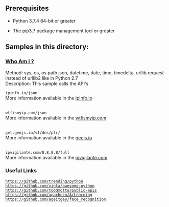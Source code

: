 ## Prerequisites

*   Python 3.7.4 64-bit or greater

*   The pip3.7 package management tool or greater

## Samples in this directory:

### [Who Am I ?](/examples/whoami.py)

Method: sys, os, os.path json, datetime, date, time, timedelta, urllib.request instead of urllib2 like in Python 2.7<br>
Description: This sample calls the API's 

<code>ipinfo.io/json</code> <br> 
More information available in the <a href="http://ipinfo.io/">ipinfo.io</a> <br> <br> 

<code>wtfismyip.com/json</code> <br> 
More information available in the <a href="https://wtfismyip.com/">wtfismyip.com</a> <br> <br> 

<code>get.geojs.io/v1/dns/ptr/</code> <br> 
More information available in the <a href="https://get.geojs.io/">geojs.io</a> <br> <br> 

<code>ipvigilante.com/8.8.8.8/full</code> <br> 
More information available in the <a href="http://ipvigilante.com/8.8.8.8/full">ipvigilante.com</a> <br> 


### Useful Links

<code>https://github.com/trending/python</code><br> 
<code>https://github.com/vinta/awesome-python</code><br> 
<code>https://github.com/toddmotto/public-apis</code><br> 
<code>https://github.com/apachecn/AiLearning</code><br> 
<code>https://github.com/ageitgey/face_recognition</code><br> 

